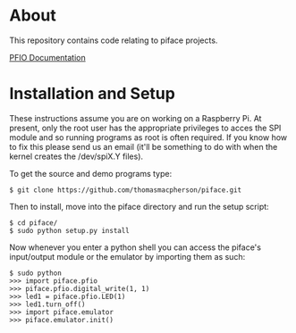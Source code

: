 About
=====
This repository contains code relating to piface projects.

[PFIO Documentation](https://docs.google.com/document/d/1pSfTMevvtkBD4eyeHyry4cFMDAgvq6mMASoTBlw44TU/edit)

Installation and Setup
======================
These instructions assume you are on working on a Raspberry Pi. At
present, only the root user has the appropriate privileges to
acces the SPI module and so running programs as root is often required.
If you know how to fix this please send us an email (it'll be something
to do with when the kernel creates the /dev/spiX.Y files).

To get the source and demo programs type:

    $ git clone https://github.com/thomasmacpherson/piface.git

Then to install, move into the piface directory and run the setup script:

    $ cd piface/
    $ sudo python setup.py install

Now whenever you enter a python shell you can access the piface's
input/output module or the emulator by importing them as such:

    $ sudo python
    >>> import piface.pfio
    >>> piface.pfio.digital_write(1, 1)
    >>> led1 = piface.pfio.LED(1)
    >>> led1.turn_off()
    >>> import piface.emulator
    >>> piface.emulator.init()
